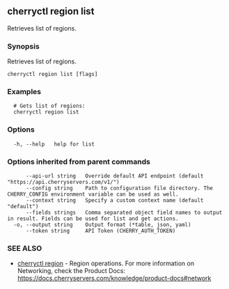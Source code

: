 ## cherryctl region list

Retrieves list of regions.

### Synopsis

Retrieves list of regions.

```
cherryctl region list [flags]
```

### Examples

```
  # Gets list of regions:
  cherryctl region list
```

### Options

```
  -h, --help   help for list
```

### Options inherited from parent commands

```
      --api-url string   Override default API endpoint (default "https://api.cherryservers.com/v1/")
      --config string    Path to configuration file directory. The CHERRY_CONFIG environment variable can be used as well.
      --context string   Specify a custom context name (default "default")
      --fields strings   Comma separated object field names to output in result. Fields can be used for list and get actions.
  -o, --output string    Output format (*table, json, yaml)
      --token string     API Token (CHERRY_AUTH_TOKEN)
```

### SEE ALSO

* [cherryctl region](cherryctl_region.md)	 - Region operations. For more information on Networking, check the Product Docs: https://docs.cherryservers.com/knowledge/product-docs#network

